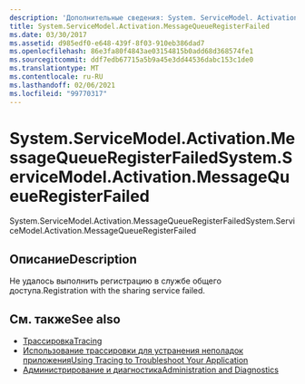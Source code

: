 ```yaml
---
description: 'Дополнительные сведения: System. ServiceModel. Activation. Мессажекуеуерегистерфаилед'
title: System.ServiceModel.Activation.MessageQueueRegisterFailed
ms.date: 03/30/2017
ms.assetid: d985edf0-e648-439f-8f03-910eb386dad7
ms.openlocfilehash: 86e3fa80f4843ae03154815b0add68d368574fe1
ms.sourcegitcommit: ddf7edb67715a5b9a45e3dd44536dabc153c1de0
ms.translationtype: MT
ms.contentlocale: ru-RU
ms.lasthandoff: 02/06/2021
ms.locfileid: "99770317"
---
```

# <a name="systemservicemodelactivationmessagequeueregisterfailed"></a><span data-ttu-id="fec6a-103">System.ServiceModel.Activation.MessageQueueRegisterFailed</span><span class="sxs-lookup"><span data-stu-id="fec6a-103">System.ServiceModel.Activation.MessageQueueRegisterFailed</span></span>

<span data-ttu-id="fec6a-104">System.ServiceModel.Activation.MessageQueueRegisterFailed</span><span class="sxs-lookup"><span data-stu-id="fec6a-104">System.ServiceModel.Activation.MessageQueueRegisterFailed</span></span>  
  
## <a name="description"></a><span data-ttu-id="fec6a-105">Описание</span><span class="sxs-lookup"><span data-stu-id="fec6a-105">Description</span></span>  

 <span data-ttu-id="fec6a-106">Не удалось выполнить регистрацию в службе общего доступа.</span><span class="sxs-lookup"><span data-stu-id="fec6a-106">Registration with the sharing service failed.</span></span>  
  
## <a name="see-also"></a><span data-ttu-id="fec6a-107">См. также</span><span class="sxs-lookup"><span data-stu-id="fec6a-107">See also</span></span>

- [<span data-ttu-id="fec6a-108">Трассировка</span><span class="sxs-lookup"><span data-stu-id="fec6a-108">Tracing</span></span>](index.md)
- [<span data-ttu-id="fec6a-109">Использование трассировки для устранения неполадок приложения</span><span class="sxs-lookup"><span data-stu-id="fec6a-109">Using Tracing to Troubleshoot Your Application</span></span>](using-tracing-to-troubleshoot-your-application.md)
- [<span data-ttu-id="fec6a-110">Администрирование и диагностика</span><span class="sxs-lookup"><span data-stu-id="fec6a-110">Administration and Diagnostics</span></span>](../index.md)

